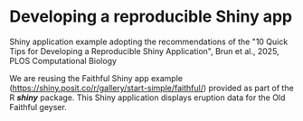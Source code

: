 # Developing a reproducible Shiny app

Shiny application example adopting the recommendations of the "10 Quick Tips for Developing a Reproducible Shiny Application", Brun et al., 2025, PLOS Computational Biology

We are reusing the Faithful Shiny app example (https://shiny.posit.co/r/gallery/start-simple/faithful/) provided as part of the R ***shiny*** package.
This Shiny application displays eruption data for the Old Faithful geyser. 
